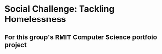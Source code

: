 # Social Challenge: Tackling Homelessness

## For this group's RMIT Computer Science portfoio project
